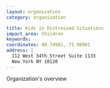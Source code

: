```yaml
---
layout: organization
category: organization

title: Kids in Distressed Situations
impact_area: Children
keywords: 
coordinates: 40.74981,-73.98901
address: |
  112 West 34th Street Suite 1133
  New York NY 10120
---
```

Organization's overview
